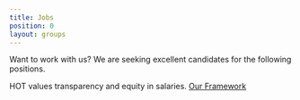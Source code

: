 ```yaml
---
title: Jobs
position: 0
layout: groups
---
```


Want to work with us? We are seeking excellent candidates for the following positions.

HOT values transparency and equity in salaries.
[Our Framework](/salaries)
